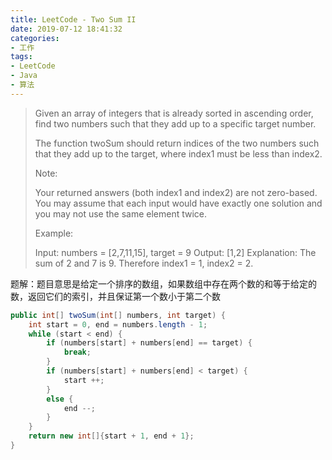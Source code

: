 ```yaml
---
title: LeetCode - Two Sum II
date: 2019-07-12 18:41:32
categories:
- 工作
tags:
- LeetCode
- Java
- 算法
---
```

> Given an array of integers that is already sorted in ascending order, find two numbers such that they add up to a specific target number.
> 
> The function twoSum should return indices of the two numbers such that they add up to the target, where index1 must be less than index2.
> 
> Note:
> 
> Your returned answers (both index1 and index2) are not zero-based.
> You may assume that each input would have exactly one solution and you may not use the same element twice.
> 
> Example:
> 
> Input: numbers = [2,7,11,15], target = 9
> Output: [1,2]
> Explanation: The sum of 2 and 7 is 9. Therefore index1 = 1, index2 = 2.

题解：题目意思是给定一个排序的数组，如果数组中存在两个数的和等于给定的数，返回它们的索引，并且保证第一个数小于第二个数


```java
public int[] twoSum(int[] numbers, int target) {
    int start = 0, end = numbers.length - 1;
    while (start < end) {
        if (numbers[start] + numbers[end] == target) {
            break;
        }
        if (numbers[start] + numbers[end] < target) {
            start ++;
        }
        else {
            end --;
        }
    }
    return new int[]{start + 1, end + 1};
}

```
